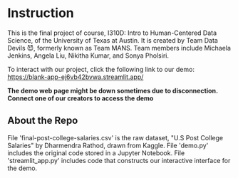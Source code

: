 # Instruction

This is the final project of course, I310D: Intro to Human-Centered Data Science, of the University of Texas at Austin.
It is created by Team Data Devils 😈, formerly known as Team MANS. Team members include Michaela Jenkins, Angela Liu, Nikitha Kumar, and Sonya Pholsiri.

To interact with our project, click the following link to our demo: https://blank-app-ej6vb42bvwa.streamlit.app/

**The demo web page might be down sometimes due to disconnection. Connect one of our creators to access the demo**

## About the Repo
File 'final-post-college-salaries.csv' is the raw dataset, "U.S Post College Salaries" by Dharmendra Rathod, drawn from Kaggle.
File 'demo.py' includes the original code stored in a Jupyter Notebook.
File 'streamlit_app.py' includes code that constructs our interactive interface for the demo.
